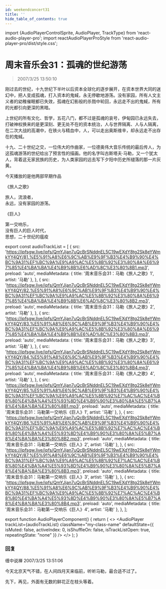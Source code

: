 ```yaml
---
id: weekendconcert31
title: ''
hide_table_of_contents: true
---
```


import {AudioPlayerControlSprite, AudioPlayer, TrackType} from 'react-audio-player-pro';
import reactAudioPlayerProStyle from 'react-audio-player-pro/dist/style.css';

# 周末音乐会31：孤魂的世纪游荡

> 2007/3/25 13:50:10

刚过去的世纪，十九世纪下半叶以后资本全球化的逐步展开，在资本世界大同的迷幻中，把人变成孤魂，打入资本的鬼蜮，永无停歇地游荡。没有家园，所有人文主义者的幼稚催眠都已失效，孤魂在幻影般的杀戮中轮回，永远走不出的鬼蜮，所有的光都引向更深的黑暗。
 
上世纪的所有文化、哲学，五花八门，都不过是孤魂的哀号，伊甸园已永远失去，打破神权换来的是更深刻、更无处不在的资本统治，人与世界隔离、人与人隔离，在二次大战的高潮中，在铁火与精血中，人，可以走出奥斯维辛，却永远走不出存在的鬼蜮。
 
十九、二十世纪之交，一位伟大的作曲家，一位德奥伟大音乐传统的最后传人，为这孤魂游荡的世纪给出了预言性的描画。他的名字叫古斯塔夫·马勒，又一个犹太人，背着这无家民族的历史，为人类家园的远去写下夕阳中历史所褪落的那一片灰黄。
 
今天播放的是他两部早期作品

<div style={{textAlign: 'center'}}>

<div style={{color: '#FF0000', fontWeight: '500', fontSize: '32px', lineHeight: '110%', textAlign: 'center', marginBottom: '20px'}}>

《旅人之歌》
</div>
 
旅人，流浪者，<br/>
永远，没有家园的游荡。

<div style={{color: '#FF0000', fontWeight: '500', fontSize: '32px', lineHeight: '110%', textAlign: 'center', marginTop: '20px', marginBottom: '20px'}}>

《巨人》
</div>
 
第一交响乐，<br/>
没有巨人的巨人时代，<br/>
思想，二十世纪的瘟疫
</div>

export const audioTrackList = [
 {
    src: 'https://ipfsgw.live/ipfs/QmYJjan7uQcBrSNddnEL5C19wEXdY8tg2Sk8eYWmkYY4QY/81.%E5%91%A8%E6%9C%AB%E9%9F%B3%E4%B9%90%E4%BC%9A31%EF%BC%9A%E9%A9%AC%E5%8B%92%E3%80%8A%E6%97%85%E4%BA%BA%E4%B9%8B%E6%AD%8C%E3%80%8B1.mp3',
    preload: 'auto',
    mediaMetadata: {
      title: '周末音乐会31：马勒《旅人之歌》1',
      artist: '马勒'
    },
  },
  {
    src: 'https://ipfsgw.live/ipfs/QmYJjan7uQcBrSNddnEL5C19wEXdY8tg2Sk8eYWmkYY4QY/82.%E5%91%A8%E6%9C%AB%E9%9F%B3%E4%B9%90%E4%BC%9A31%EF%BC%9A%E9%A9%AC%E5%8B%92%E3%80%8A%E6%97%85%E4%BA%BA%E4%B9%8B%E6%AD%8C%E3%80%8B2.mp3',
    preload: 'auto',
    mediaMetadata: {
      title: '周末音乐会31：马勒《旅人之歌》2',
      artist: '马勒'
    },
  },
  {
    src: 'https://ipfsgw.live/ipfs/QmYJjan7uQcBrSNddnEL5C19wEXdY8tg2Sk8eYWmkYY4QY/83.%E5%91%A8%E6%9C%AB%E9%9F%B3%E4%B9%90%E4%BC%9A31%EF%BC%9A%E9%A9%AC%E5%8B%92%E3%80%8A%E6%97%85%E4%BA%BA%E4%B9%8B%E6%AD%8C%E3%80%8B3.mp3',
    preload: 'auto',
    mediaMetadata: {
      title: '周末音乐会31：马勒《旅人之歌》3',
      artist: '马勒'
    },
  },
  {
    src: 'https://ipfsgw.live/ipfs/QmYJjan7uQcBrSNddnEL5C19wEXdY8tg2Sk8eYWmkYY4QY/84.%E5%91%A8%E6%9C%AB%E9%9F%B3%E4%B9%90%E4%BC%9A31%EF%BC%9A%E9%A9%AC%E5%8B%92%E3%80%8A%E6%97%85%E4%BA%BA%E4%B9%8B%E6%AD%8C%E3%80%8B4.mp3',
    preload: 'auto',
    mediaMetadata: {
      title: '周末音乐会31：马勒《旅人之歌》4',
      artist: '马勒'
    },
  },
  {
    src: 'https://ipfsgw.live/ipfs/QmYJjan7uQcBrSNddnEL5C19wEXdY8tg2Sk8eYWmkYY4QY/85.%E5%91%A8%E6%9C%AB%E9%9F%B3%E4%B9%90%E4%BC%9A31%EF%BC%9A%E9%A9%AC%E5%8B%92%E7%AC%AC%E4%B8%80%E4%BA%A4%E5%93%8D%E4%B9%90%E3%80%8A%E5%B7%A8%E4%BA%BA%E3%80%8B1.mp3',
    preload: 'auto',
    mediaMetadata: {
      title: '周末音乐会31：马勒第一交响乐《巨人》1',
      artist: '马勒'
    },
  },
  {
    src: 'https://ipfsgw.live/ipfs/QmYJjan7uQcBrSNddnEL5C19wEXdY8tg2Sk8eYWmkYY4QY/86.%E5%91%A8%E6%9C%AB%E9%9F%B3%E4%B9%90%E4%BC%9A31%EF%BC%9A%E9%A9%AC%E5%8B%92%E7%AC%AC%E4%B8%80%E4%BA%A4%E5%93%8D%E4%B9%90%E3%80%8A%E5%B7%A8%E4%BA%BA%E3%80%8B2.mp3',
    preload: 'auto',
    mediaMetadata: {
      title: '周末音乐会31：马勒第一交响乐《巨人》2',
      artist: '马勒'
    },
  },
  {
    src: 'https://ipfsgw.live/ipfs/QmYJjan7uQcBrSNddnEL5C19wEXdY8tg2Sk8eYWmkYY4QY/87.%E5%91%A8%E6%9C%AB%E9%9F%B3%E4%B9%90%E4%BC%9A31%EF%BC%9A%E9%A9%AC%E5%8B%92%E7%AC%AC%E4%B8%80%E4%BA%A4%E5%93%8D%E4%B9%90%E3%80%8A%E5%B7%A8%E4%BA%BA%E3%80%8B3.mp3',
    preload: 'auto',
    mediaMetadata: {
      title: '周末音乐会31：马勒第一交响乐《巨人》3',
      artist: '马勒'
    },
  },
  {
    src: 'https://ipfsgw.live/ipfs/QmYJjan7uQcBrSNddnEL5C19wEXdY8tg2Sk8eYWmkYY4QY/88.%E5%91%A8%E6%9C%AB%E9%9F%B3%E4%B9%90%E4%BC%9A31%EF%BC%9A%E9%A9%AC%E5%8B%92%E7%AC%AC%E4%B8%80%E4%BA%A4%E5%93%8D%E4%B9%90%E3%80%8A%E5%B7%A8%E4%BA%BA%E3%80%8B4.mp3',
    preload: 'auto',
    mediaMetadata: {
      title: '周末音乐会31：马勒第一交响乐《巨人》4',
      artist: '马勒'
    },
  },
];

export function AudioPlayerComponent() {
  return (
    <>
      <AudioPlayerControlSprite/>
      <AudioPlayer
        trackList={audioTrackList}
        className="my-class-name"
        defaultState={{
          isMuted: false,
          activeIndex: 0,
          isShuffleOn: false,
          isTrackListOpen: true,
          repeatingState: "none"
        }}
      />
    </>
  );
}

<AudioPlayerComponent />

### 回复

<div class='blog-comment'>
<span class='blog-comment-chan'>缠中说禅</span> 2007/3/25 13:51:06<br/>

今天北京天气不错，在人间四月天来临前，听听马勒，最合适不过了。

先下，再见，外面有无数的鲜花正在枝头等着。
</div>